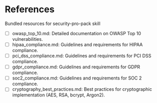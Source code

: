 # References

Bundled resources for security-pro-pack skill

- [ ] owasp_top_10.md: Detailed documentation on OWASP Top 10 vulnerabilities.
- [ ] hipaa_compliance.md: Guidelines and requirements for HIPAA compliance.
- [ ] pci_dss_compliance.md: Guidelines and requirements for PCI DSS compliance.
- [ ] gdpr_compliance.md: Guidelines and requirements for GDPR compliance.
- [ ] soc2_compliance.md: Guidelines and requirements for SOC 2 compliance.
- [ ] cryptography_best_practices.md: Best practices for cryptographic implementation (AES, RSA, bcrypt, Argon2).

